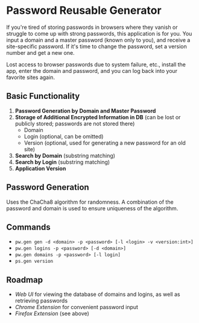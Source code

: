 # Password Reusable Generator

If you're tired of storing passwords in browsers where they vanish or struggle to come up with strong passwords, this application is for you. You input a domain and a master password
(known only to you), and receive a site-specific password. If it's time to change the password, set a version number and get a new one.

Lost access to browser passwords due to system failure, etc., install the app, enter the domain and password, and you can log back into your favorite sites again.

## Basic Functionality

1. **Password Generation by Domain and Master Password**
2. **Storage of Additional Encrypted Information in DB** (can be lost or publicly stored; passwords are not stored there)
   * Domain
   * Login (optional, can be omitted)
   * Version (optional, used for generating a new password for an old site)
3. **Search by Domain** (substring matching)
4. **Search by Login** (substring matching)
5. **Application Version**

## Password Generation

Uses the ChaCha8 algorithm for randomness. A combination of the password and domain is used to ensure uniqueness of the algorithm.

## Commands

* `pw.gen gen -d <domain> -p <password> [-l <login> -v <version:int>]`
* `pw.gen logins -p <password> [-d <domain>]`
* `pw.gen domains -p <password> [-l login]`
* `ps.gen version`

## Roadmap

* _Web UI_ for viewing the database of domains and logins, as well as retrieving passwords
* _Chrome Extension_ for convenient password input
* _Firefox Extension_ (see above)
